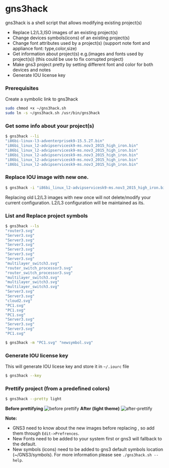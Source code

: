 		
# gns3hack

gns3hack is a shell script that allows modifying existing project(s)
- Replace L2/L3,ISO images of an existing project(s)
- Change devices symbols(icons) of an existing project(s)
- Change font attributes used by a project(s) (support note font and appliance font: type,color,size)
- Get information about project(s) e.g.(images and fonts used by project(s)) (this could be use to fix corrupted project)
- Make gns3 project pretty by setting different font and color for both devices and notes
- Generate IOU license key

### Prerequisites
Create a symbolic link to gns3hack
```sh
sudo chmod +x ~/gns3hack.sh
sudo ln -s ~/gns3hack.sh /usr/bin/gns3hack
```
### Get some info about your project(s) 
```sh
$ gns3hack --li
"i86bi-linux-l3-adventerprisek9-15.5.2T.bin"
"i86bi_linux_l2-advipservicesk9-ms.nov3_2015_high_iron.bin"
"i86bi_linux_l2-advipservicesk9-ms.nov3_2015_high_iron.bin"
"i86bi_linux_l2-advipservicesk9-ms.nov3_2015_high_iron.bin"
"i86bi_linux_l2-advipservicesk9-ms.nov3_2015_high_iron.bin"
"i86bi_linux_l2-advipservicesk9-ms.nov3_2015_high_iron.bin"
```
### Replace IOU image with new one. 
```sh
$ gns3hack -i "i86bi_linux_l2-advipservicesk9-ms.nov3_2015_high_iron.bin" "i86bi-linux-l2-adventerprisek9-15.6.1T.bin"
```
Replacing old L2/L3 images with new once will not delete/modify your current configuration. L2/L3 configuration will be maintained as its. 

### List and Replace project symbols 
```sh
$ gns3hack --ls
"router3.svg"
"Server3.svg"
"Server3.svg"
"Server3.svg"
"Server3.svg"
"Server3.svg"
"Server3.svg"
"multilayer_switch3.svg"
"router_switch_processor3.svg"
"router_switch_processor3.svg"
"multilayer_switch3.svg"
"multilayer_switch3.svg"
"multilayer_switch3.svg"
"Server3.svg"
"Server3.svg"
"cloud2.svg"
"PC1.svg"
"PC1.svg"
"PC1.svg"
"Server3.svg"
"Server3.svg"
"Server3.svg"
"PC1.svg"
```
```sh
$ gns3hack -m "PC1.svg" "newsymbol.svg"
```
### Generate IOU license key
This will generate IOU licese key and store it in `~/.iourc` file
```sh
$ gns3hack --key
```
### Prettify project (from a predefined colors)
```sh
$ gns3hack --pretty light
```
**Before prettifying**
![before prettify](https://user-images.githubusercontent.com/10103340/40515671-89ab6c94-5f62-11e8-9ad7-b1fba5f30837.png)
**After (light theme)**
![after-prettify](https://user-images.githubusercontent.com/10103340/40515676-8bc9965e-5f62-11e8-8caa-40a8b5306750.png)

**Note:**
* GNS3 need to know about the new images before replacing , so add them through `Edit->Prefrences`.
* New Fonts need to be added to your system first or gns3 will fallback to the default.
* New symbols (icons) need to be added to gns3 default symbols location (~/GNS3/symbols).
For more information please see `./gns3hack.sh --help`.

